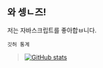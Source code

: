 ## 와 셍ㄴ즈!

저는 자바스크립트를 좋아합ㅂ니다.  

`깃허 통계`  
> [![GitHub stats](https://github-readme-stats.vercel.app/api?username=chabyik&bg_color=10,0079e3,00b515&text_color=ffffff&title_color=ffffff)](https://github.com/anuraghazra/github-readme-stats)

<!--
**chabyik/chabyik** is a ✨ _special_ ✨ repository because its `README.md` (this file) appears on your GitHub profile.

Here are some ideas to get you started:

- 🔭 I’m currently working on ...
- 🌱 I’m currently learning ...
- 👯 I’m looking to collaborate on ...
- 🤔 I’m looking for help with ...
- 💬 Ask me about ...
- 📫 How to reach me: ...
- 😄 Pronouns: ...
- ⚡ Fun fact: ...
-->
